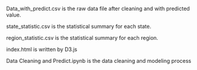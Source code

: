 Data_with_predict.csv is the raw data file after cleaning and with predicted value.


state_statistic.csv is the statistical summary for each state.


region_statistic.csv is the statistical summary for each region.


index.html is written by D3.js


Data Cleaning and Predict.ipynb is the data cleaning and modeling process
